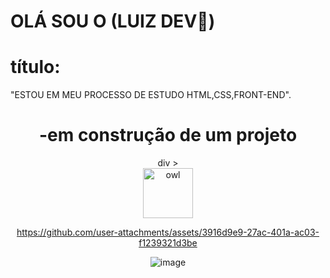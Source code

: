 # OLÁ SOU O (LUIZ DEV👋)
 



# título:
   "ESTOU EM MEU PROCESSO DE ESTUDO HTML,CSS,FRONT-END".
 
  
<div align="center">
<h1>-em construção de um projeto</h1>
div ><center ("botao")
<a href="https://www.emojione.com/emoji/1f989">
  <img
    height="80"
    width="80"
    alt="owl"
    src="https://raw.githubusercontent.com/testing-library/jest-dom/main/other/owl.png"
  />
</a>

https://github.com/user-attachments/assets/3916d9e9-27ac-401a-ac03-f1239321d3be


![image](https://github.com/user-attachments/assets/29e82a46-3f0f-44cf-9041-73f6e3d66f8b)
